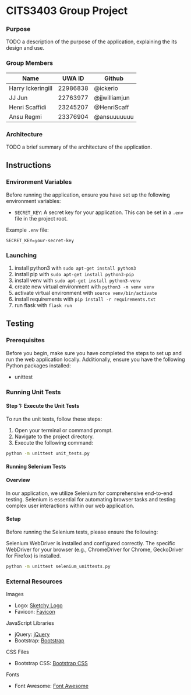 # CITS3403 Group Project

### Purpose

TODO a description of the purpose of the application, explaining the its design and use.

### Group Members

| Name              | UWA ID   | Github        |
|-------------------|----------|---------------|
| Harry Ickeringill | 22986838 | @ickerio      |
| JJ Jun            | 22763977 | @jjwilliamjun |
| Henri Scaffidi    | 23245207 | @HenriScaff   |
| Ansu Regmi        | 23376904 | @ansuuuuuuu   |

### Architecture

TODO a brief summary of the architecture of the application.

## Instructions

### Environment Variables

Before running the application, ensure you have set up the following environment variables:

- `SECRET_KEY`: A secret key for your application. This can be set in a `.env` file in the project root.

Example `.env` file:
```plaintext
SECRET_KEY=your-secret-key
```

### Launching

1. install python3 with `sudo apt-get install python3`
2. install pip with `sudo apt-get install python3-pip`
3. install venv with `sudo apt-get install python3-venv`
4. create new virtual environment with `python3 -m venv venv`
5. activate virtual environment with `source venv/bin/activate`
6. install requirements with `pip install -r requirements.txt`
7. run flask with `flask run`

## Testing

### Prerequisites
Before you begin, make sure you have completed the steps to set up and run the web application locally. Additionally, ensure you have the following Python packages installed:

- unittest

### Running Unit Tests

#### Step 1: Execute the Unit Tests
To run the unit tests, follow these steps:
1. Open your terminal or command prompt.
2. Navigate to the project directory.
3. Execute the following command:
```bash
python -m unittest unit_tests.py
```
#### Running Selenium Tests
#### Overview
In our application, we utilize Selenium for comprehensive end-to-end testing. Selenium is essential for automating browser tasks and testing complex user interactions within our web application.

#### Setup
Before running the Selenium tests, please ensure the following:

Selenium WebDriver is installed and configured correctly.
The specific WebDriver for your browser (e.g., ChromeDriver for Chrome, GeckoDriver for Firefox) is installed. 

```bash
python -m unittest selenium_unittests.py
```

### External Resources

 Images
- Logo: [Sketchy Logo]( )
- Favicon: [Favicon]( )

 JavaScript Libraries
- jQuery: [jQuery](https://code.jquery.com/jquery-3.5.1.min.js)
- Bootstrap: [Bootstrap](https://stackpath.bootstrapcdn.com/bootstrap/4.5.2/js/bootstrap.bundle.min.js)

 CSS Files
- Bootstrap CSS: [Bootstrap CSS](https://stackpath.bootstrapcdn.com/bootstrap/4.5.2/css/bootstrap.min.css)

 Fonts
- Font Awesome: [Font Awesome](https://cdnjs.cloudflare.com/ajax/libs/font-awesome/5.15.1/css/all.min.css)

